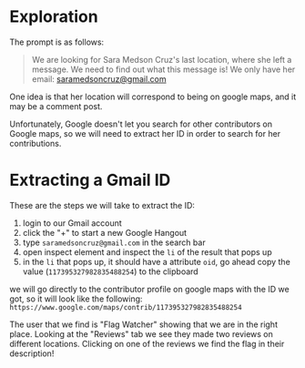 # Exploration #
The prompt is as follows:
> We are looking for Sara Medson Cruz's last location, where she left a message. We need to find out what this message is! We only have her email: saramedsoncruz@gmail.com

One idea is that her location will correspond to being on google maps, and it may be a comment post.

Unfortunately, Google doesn't let you search for other contributors on Google maps, so we will need to extract her ID in order to search for her contributions.

# Extracting a Gmail ID #
These are the steps we will take to extract the ID:
1. login to our Gmail account
2. click the "+" to start a new Google Hangout
3. type `saramedsoncruz@gmail.com` in the search bar
4. open inspect element and inspect the `li` of the result that pops up
5. in the `li` that pops up, it should have a attribute `oid`, go ahead copy the value (`117395327982835488254`) to the clipboard

we will go directly to the contributor profile on google maps with the ID we got, so it will look like the following: `https://www.google.com/maps/contrib/117395327982835488254`

The user that we find is "Flag Watcher" showing that we are in the right place. Looking at the "Reviews" tab we see they made two reviews on different locations. Clicking on one of the reviews we find the flag in their description!